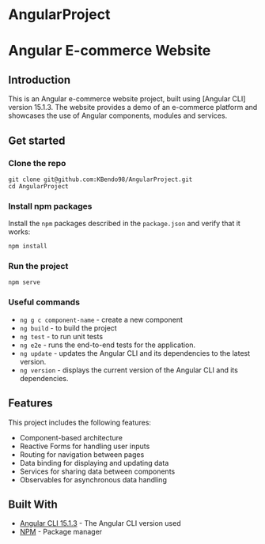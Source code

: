 # AngularProject

# Angular E-commerce Website

## Introduction
This is an Angular e-commerce website project, built using [Angular CLI] version 15.1.3. The website provides a demo of an e-commerce platform and showcases the use of Angular components, modules and services.

## Get started

### Clone the repo

```shell
git clone git@github.com:KBendo98/AngularProject.git
cd AngularProject
```

### Install npm packages

Install the `npm` packages described in the `package.json` and verify that it works:

```shell
npm install
```

### Run the project

```shell
npm serve
```

### Useful commands
* `ng g c component-name` - create a new component
* `ng build` - to build the project
* `ng test` - to run unit tests
* `ng e2e` - runs the end-to-end tests for the application.
* `ng update` - updates the Angular CLI and its dependencies to the latest version.
* `ng version` - displays the current version of the Angular CLI and its dependencies.

## Features
This project includes the following features:

- Component-based architecture
- Reactive Forms for handling user inputs
- Routing for navigation between pages
- Data binding for displaying and updating data
- Services for sharing data between components
- Observables for asynchronous data handling

## Built With
- [Angular CLI 15.1.3](https://cli.angular.io) - The Angular CLI version used
- [NPM](https://www.npmjs.com) - Package manager
